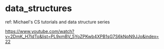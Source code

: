 # data_structures

ref:
Michael's CS tutorials and data structure series

https://www.youtube.com/watch?v=2DmK_H7IdTo&list=PL9xmBV_5YoZPKwb4XPB1sG7S6kNpN9JJo&index=22
